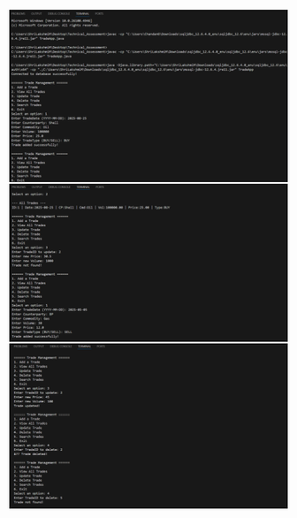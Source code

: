 ![image alt](https://github.com/Shri31Shetty/Technical-Assissment/blob/main/result1.png?raw=true)
![image alt](https://github.com/Shri31Shetty/Technical-Assissment/blob/b70efa1a7a3239cc30a04aa44beadb6ccbc5799c/result2.png)
![image alt](https://github.com/Shri31Shetty/Technical-Assissment/blob/65218a0e37a06510a0f04707262b8106a3b0047e/result3.png)
